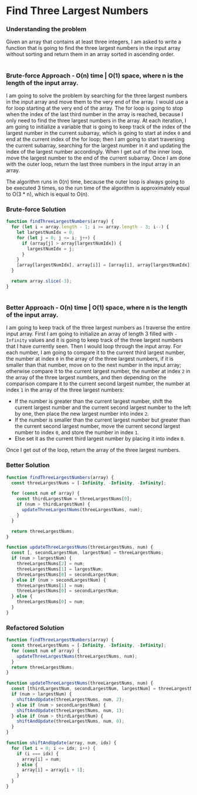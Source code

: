 # Find Three Largest Numbers

### Understanding the problem

Given an array that contains at least three integers, I am asked to write a function that is going to find the three largest numbers in the input array without sorting and return them in an array sorted in ascending order.

#

### Brute-force Approach - O(n) time | O(1) space, where n is the length of the input array.

I am going to solve the problem by searching for the three largest numbers in the input array and move them to the very end of the array. I would use a for loop starting at the very end of the array. The for loop is going to stop when the index of the last third number in the array is reached, because I only need to find the three largest numbers in the array. At each iteration, I am going to initialize a variable that is going to keep track of the index of the largest number in the current subarray, which is going to start at index `0` and end at the current index of the for loop; then I am going to start traversing the current subarray, searching for the largest number in it and updating the index of the largest number accordingly. When I get out of the inner loop, move the largest number to the end of the current subarray. Once I am done with the outer loop, return the last three numbers in the input array in an array.

The algorithm runs in 0(n) time, because the outer loop is always going to be executed 3 times, so the run time of the algorithm is approximately equal to O(3 \* n), which is equal to O(n).

### Brute-force Solution

```js
function findThreeLargestNumbers(array) {
  for (let i = array.length - 1; i >= array.length - 3; i--) {
    let largestNumIdx = 0;
    for (let j = 0; j <= i; j++) {
      if (array[j] > array[largestNumIdx]) {
        largestNumIdx = j;
      }
    }
    [array[largestNumIdx], array[i]] = [array[i], array[largestNumIdx]];
  }

  return array.slice(-3);
}
```

#

### Better Approach - O(n) time | O(1) space, where n is the length of the input array.

I am going to keep track of the three largest numbers as I traverse the entire input array. First I am going to initialize an array of length 3 filled with `-Infinity` values and it is going to keep track of the three largest numbers that I have currently seen. Then I would loop through the input array. For each number, I am going to compare it to the current third largest number, the number at index `0` in the array of the three largest numbers, if it is smaller than that number, move on to the next number in the input array; otherwise compare it to the current largest number, the number at index `2` in the array of the three largest numbers, and then depending on the comparison compare it to the current second largest number, the number at index `1` in the array of the three largest numbers:

- If the number is greater than the current largest number, shift the current largest number and the current second largest number to the left by one, then place the new largest number into index `2`.
- If the number is smaller than the current largest number but greater than the current second largest number, move the current second largest number to index `0`, and store the number in index `1`.
- Else set it as the current third largest number by placing it into index `0`.

Once I get out of the loop, return the array of the three largest numbers.

### Better Solution

```js
function findThreeLargestNumbers(array) {
  const threeLargestNums = [-Infinity, -Infinity, -Infinity];

  for (const num of array) {
    const thirdLargestNum = threeLargestNums[0];
    if (num > thirdLargestNum) {
      updateThreeLargestNums(threeLargestNums, num);
    }
  }

  return threeLargestNums;
}

function updateThreeLargestNums(threeLargestNums, num) {
  const [, secondLargestNum, largestNum] = threeLargestNums;
  if (num > largestNum) {
    threeLargestNums[2] = num;
    threeLargestNums[1] = largestNum;
    threeLargestNums[0] = secondLargestNum;
  } else if (num > secondLargestNum) {
    threeLargestNums[1] = num;
    threeLargestNums[0] = secondLargestNum;
  } else {
    threeLargestNums[0] = num;
  }
}
```

### Refactored Solution

```js
function findThreeLargestNumbers(array) {
  const threeLargestNums = [-Infinity, -Infinity, -Infinity];
  for (const num of array) {
    updateThreeLargestNums(threeLargestNums, num);
  }
  return threeLargestNums;
}

function updateThreeLargestNums(threeLargestNums, num) {
  const [thirdLargestNum, secondLargestNum, largestNum] = threeLargestNums;
  if (num > largestNum) {
    shiftAndUpdate(threeLargestNums, num, 2);
  } else if (num > secondLargestNum) {
    shiftAndUpdate(threeLargestNums, num, 1);
  } else if (num > thirdLargestNum) {
    shiftAndUpdate(threeLargestNums, num, 0);
  }
}

function shiftAndUpdate(array, num, idx) {
  for (let i = 0; i <= idx; i++) {
    if (i === idx) {
      array[i] = num;
    } else {
      array[i] = array[i + 1];
    }
  }
}
```
